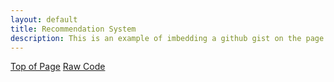 ```yaml
---
layout: default
title: Recommendation System
description: This is an example of imbedding a github gist on the page
---
```


<div class="btn-container flex-parent jc-center">
    <a href="#page-top" class="btn margin-right text-uppercase">Top of Page</a>
    <a href="https://gist.github.com/benjamin-j-cooper/199066be1182152361cadcaee8f05a5b" class="btn text-uppercase">Raw Code</a>
</div>